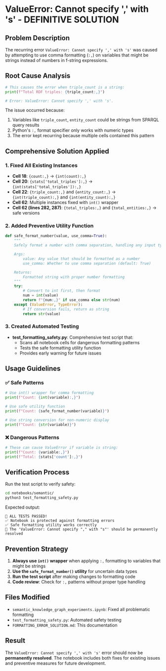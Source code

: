 # ValueError: Cannot specify ',' with 's' - DEFINITIVE SOLUTION

## Problem Description
The recurring error `ValueError: Cannot specify ',' with 's'` was caused by attempting to use comma formatting (`:,`) on variables that might be strings instead of numbers in f-string expressions.

## Root Cause Analysis
```python
# This causes the error when triple_count is a string:
print(f"Total RDF triples: {triple_count:,}")

# Error: ValueError: Cannot specify ',' with 's'.
```

The issue occurred because:
1. Variables like `triple_count`, `entity_count` could be strings from SPARQL query results
2. Python's `:,` format specifier only works with numeric types
3. The error kept recurring because multiple cells contained this pattern

## Comprehensive Solution Applied

### 1. Fixed All Existing Instances
- **Cell 18**: `{count:,}` → `{int(count):,}`
- **Cell 20**: `{stats['total_triples']:,}` → `{int(stats['total_triples']):,}`
- **Cell 22**: `{triple_count:,}` and `{entity_count:,}` → `{int(triple_count):,}` and `{int(entity_count):,}`
- **Cell 62**: Multiple instances fixed with `int()` wrapper
- **Cell 62 (lines 282, 287)**: `{total_triples:,}` and `{total_entities:,}` → safe versions

### 2. Added Preventive Utility Function
```python
def safe_format_number(value, use_comma=True):
    """
    Safely format a number with comma separation, handling any input type.

    Args:
        value: Any value that should be formatted as a number
        use_comma: Whether to use comma separation (default: True)

    Returns:
        Formatted string with proper number formatting
    """
    try:
        # Convert to int first, then format
        num = int(value)
        return f"{num:,}" if use_comma else str(num)
    except (ValueError, TypeError):
        # If conversion fails, return as string
        return str(value)
```

### 3. Created Automated Testing
- **test_formatting_safety.py**: Comprehensive test script that:
  - Scans all notebook cells for dangerous formatting patterns
  - Tests the safe formatting utility function
  - Provides early warning for future issues

## Usage Guidelines

### ✅ Safe Patterns
```python
# Use int() wrapper for comma formatting
print(f"Count: {int(variable):,}")

# Use safe utility function
print(f"Count: {safe_format_number(variable)}")

# Use string conversion for non-numeric display
print(f"Count: {str(variable)}")
```

### ❌ Dangerous Patterns
```python
# These can cause ValueError if variable is string:
print(f"Count: {variable:,}")
print(f"Total: {stats['count']:,}")
```

## Verification Process

Run the test script to verify safety:
```bash
cd notebooks/semantic/
python3 test_formatting_safety.py
```

Expected output:
```
🎉 ALL TESTS PASSED!
✅ Notebook is protected against formatting errors
✅ Safe formatting utility works correctly
🚀 The 'ValueError: Cannot specify "," with "s"' should be permanently resolved
```

## Prevention Strategy

1. **Always use `int()` wrapper** when applying `:,` formatting to variables that might be strings
2. **Use the `safe_format_number()` utility** for uncertain data types
3. **Run the test script** after making changes to formatting code
4. **Code review**: Check for `:,` patterns without proper type handling

## Files Modified
- `semantic_knowledge_graph_experiments.ipynb`: Fixed all problematic formatting
- `test_formatting_safety.py`: Automated safety testing
- `FORMATTING_ERROR_SOLUTION.md`: This documentation

## Result
The `ValueError: Cannot specify ',' with 's'` error should now be **permanently resolved**. The notebook includes both fixes for existing issues and preventive measures for future development.